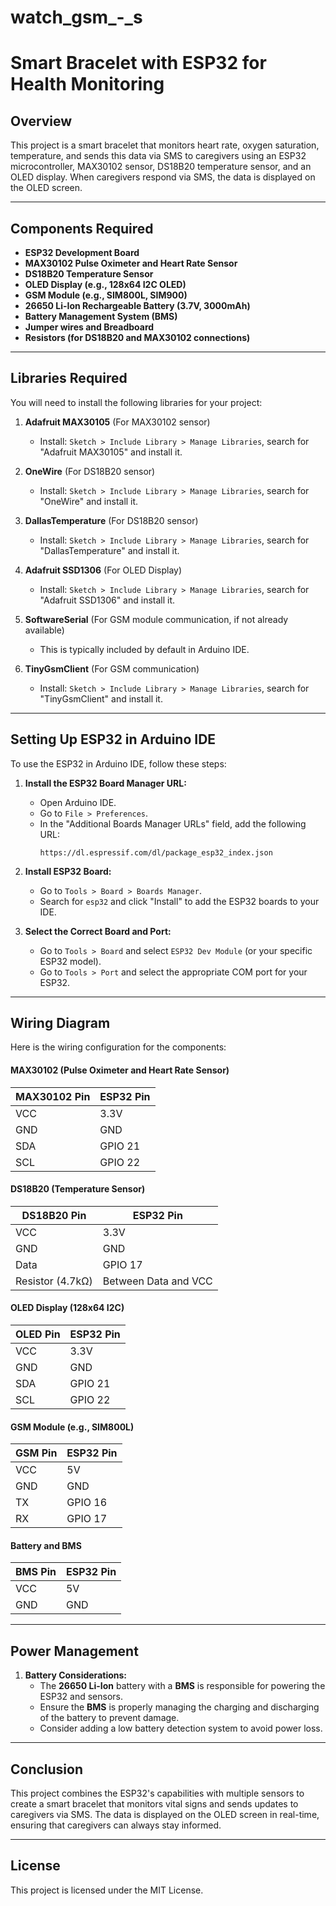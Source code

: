 # watch_gsm_-_s
# Smart Bracelet with ESP32 for Health Monitoring

## Overview
This project is a smart bracelet that monitors heart rate, oxygen saturation, temperature, and sends this data via SMS to caregivers using an ESP32 microcontroller, MAX30102 sensor, DS18B20 temperature sensor, and an OLED display. When caregivers respond via SMS, the data is displayed on the OLED screen.

---

## Components Required
- **ESP32 Development Board**
- **MAX30102 Pulse Oximeter and Heart Rate Sensor**
- **DS18B20 Temperature Sensor**
- **OLED Display (e.g., 128x64 I2C OLED)**
- **GSM Module (e.g., SIM800L, SIM900)**
- **26650 Li-Ion Rechargeable Battery (3.7V, 3000mAh)**
- **Battery Management System (BMS)**
- **Jumper wires and Breadboard**
- **Resistors (for DS18B20 and MAX30102 connections)**

---

## Libraries Required
You will need to install the following libraries for your project:

1. **Adafruit MAX30105** (For MAX30102 sensor)
   - Install: `Sketch > Include Library > Manage Libraries`, search for "Adafruit MAX30105" and install it.

2. **OneWire** (For DS18B20 sensor)
   - Install: `Sketch > Include Library > Manage Libraries`, search for "OneWire" and install it.

3. **DallasTemperature** (For DS18B20 sensor)
   - Install: `Sketch > Include Library > Manage Libraries`, search for "DallasTemperature" and install it.

4. **Adafruit SSD1306** (For OLED Display)
   - Install: `Sketch > Include Library > Manage Libraries`, search for "Adafruit SSD1306" and install it.

5. **SoftwareSerial** (For GSM module communication, if not already available)
   - This is typically included by default in Arduino IDE.

6. **TinyGsmClient** (For GSM communication)
   - Install: `Sketch > Include Library > Manage Libraries`, search for "TinyGsmClient" and install it.

---

## Setting Up ESP32 in Arduino IDE

To use the ESP32 in Arduino IDE, follow these steps:

1. **Install the ESP32 Board Manager URL:**
   - Open Arduino IDE.
   - Go to `File > Preferences`.
   - In the "Additional Boards Manager URLs" field, add the following URL:
     ```
     https://dl.espressif.com/dl/package_esp32_index.json
     ```
   
2. **Install ESP32 Board:**
   - Go to `Tools > Board > Boards Manager`.
   - Search for `esp32` and click "Install" to add the ESP32 boards to your IDE.

3. **Select the Correct Board and Port:**
   - Go to `Tools > Board` and select `ESP32 Dev Module` (or your specific ESP32 model).
   - Go to `Tools > Port` and select the appropriate COM port for your ESP32.

---

## Wiring Diagram

Here is the wiring configuration for the components:

#### MAX30102 (Pulse Oximeter and Heart Rate Sensor)
| MAX30102 Pin     | ESP32 Pin  |
|------------------|------------|
| VCC              | 3.3V       |
| GND              | GND        |
| SDA              | GPIO 21    |
| SCL              | GPIO 22    |

#### DS18B20 (Temperature Sensor)
| DS18B20 Pin      | ESP32 Pin  |
|------------------|------------|
| VCC              | 3.3V       |
| GND              | GND        |
| Data             | GPIO 17    |
| Resistor (4.7kΩ) | Between Data and VCC |

#### OLED Display (128x64 I2C)
| OLED Pin         | ESP32 Pin  |
|------------------|------------|
| VCC              | 3.3V       |
| GND              | GND        |
| SDA              | GPIO 21    |
| SCL              | GPIO 22    |

#### GSM Module (e.g., SIM800L)
| GSM Pin          | ESP32 Pin  |
|------------------|------------|
| VCC              | 5V         |
| GND              | GND        |
| TX               | GPIO 16    |
| RX               | GPIO 17    |

#### Battery and BMS
| BMS Pin          | ESP32 Pin  |
|------------------|------------|
| VCC              | 5V         |
| GND              | GND        |

---

## Power Management

1. **Battery Considerations:**
   - The **26650 Li-Ion** battery with a **BMS** is responsible for powering the ESP32 and sensors.
   - Ensure the **BMS** is properly managing the charging and discharging of the battery to prevent damage.
   - Consider adding a low battery detection system to avoid power loss.

---

## Conclusion

This project combines the ESP32's capabilities with multiple sensors to create a smart bracelet that monitors vital signs and sends updates to caregivers via SMS. The data is displayed on the OLED screen in real-time, ensuring that caregivers can always stay informed.

---

## License

This project is licensed under the MIT License.
